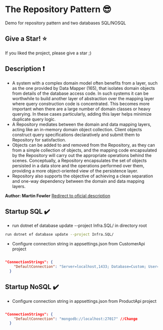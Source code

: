 # The Repository Pattern :sunglasses:

Demo for repository pattern and two databases SQL/NOSQL

## Give a Star! :star:

If you liked the project, please give a star ;)

## Description  :exclamation:

- A system with a complex domain model often benefits from a layer, such as the one provided by Data Mapper (165), that isolates domain objects from details of the database access code. In such systems it can be worthwhile to build another layer of abstraction over the mapping layer where query construction code is concentrated.
This becomes more important when there are a large number of domain classes or heavy querying.
In these cases particularly, adding this layer helps minimize duplicate query logic.
- A Repository mediates between the domain and data mapping layers, acting like an in-memory domain object collection. Client objects construct query specifications declaratively and submit them to Repository for satisfaction.
- Objects can be added to and removed from the Repository, as they can from a simple collection of objects, and the mapping code encapsulated by the Repository will carry out the appropriate operations behind the scenes. Conceptually, a Repository encapsulates the set of objects persisted in a data store and the operations performed over them,
providing a more object-oriented view of the persistence layer.
- Repository also supports the objective of achieving a clean separation and one-way dependency between the domain and data mapping layers.

**Author: Martin Fowler** [Redirect to oficial description](https://martinfowler.com/eaaCatalog/repository.html)

## Startup SQL :heavy_check_mark:

- run dotnet ef database update --project Infra.SQL/ in directory root

```sh
run dotnet ef database update --project Infra.SQL/
```

- Configure connection string in appsettings.json from CustomerApi project

```json

"ConnectionStrings": {
    "DefaultConnection": "Server=localhost,1433; Database=Custom; User=sa; Password=@jeanN123!;" //Change
  }
```

## Startup NoSQL :heavy_check_mark:


- Configure connection string in appsettings.json from ProductApi project

```json

"ConnectionStrings": {
    "DefaultConnection": "mongodb://localhost:27017" //Change
  }
```
 

